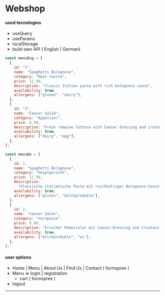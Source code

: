 # Webshop

#### used tecnologies

- useQuery
- useParams
- localStorage
- build own API ( English | German)

```js
const menuEng = [
  {
    id: "1",
    name: "Spaghetti Bolognese",
    category: "Main Course",
    price: 12_99,
    description: "Classic Italian pasta with rich bolognese sauce",
    availability: true,
    allergens: ["gluten", "dairy"],
  },
  {
    id: "2",
    name: "Caesar Salad",
    category: "Appetizer",
    price: 6_99,
    description: "Fresh romaine lettuce with Caesar dressing and croutons",
    availability: true,
    allergens: ["dairy", "egg"],
  },
];

const menuDe = [
  {
    id: 1,
    name: "Spaghetti Bolognese",
    category: "Hauptgericht",
    price: 12_99,
    description:
      "Klassische italienische Pasta mit reichhaltiger Bolognese-Sauce",
    availability: true,
    allergens: ["gluten", "milchprodukte"],
  },
  {
    id: 2,
    name: "Caesar Salat",
    category: "Vorspeise",
    price: 6_99,
    description: "Frischer Römersalat mit Caesar-Dressing und Croutons",
    availability: true,
    allergens: ["milchprodukte", "ei"],
  },
];
```

#### user options

- Home | Menu | About Us | Find Us | Contact ( formspree )
- Menu => login | registration
  - cart ( formspree )
- logout

---